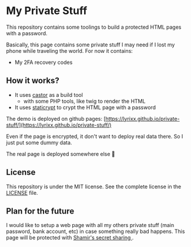 # My Private Stuff

This repository contains some toolings to build a protected HTML pages with a
password.

Basically, this page contains some private stuff I may need if I lost my phone
while traveling the world. For now it contains:

* My 2FA recovery codes

## How it works?

* It uses [castor](https://castor.jolicode.com/) as a build tool
  * with some PHP tools, like twig to render the HTML
* It uses [staticrypt](https://github.com/robinmoisson/staticrypt) to crypt the
  HTML page with a password

The demo is deployed on github pages:
[https://lyrixx.github.io/private-stuff/](https://lyrixx.github.io/private-stuff/)

Even if the page is encrypted, it don't want to deploy real data there. So I
just put some dummy data.

The real page is deployed somewhere else 👀

## License

This repository is under the MIT license. See the complete license in the
[LICENSE](LICENSE) file.


## Plan for the future

I would like to setup a web page with all my others private stuff (main
password, bank account, etc) in case something really bad happens. This page
will be protected with [Shamir's secret sharing
](https://en.wikipedia.org/wiki/Shamir%27s_secret_sharing).
